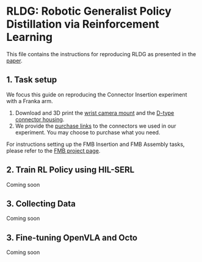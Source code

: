 # RLDG: Robotic Generalist Policy Distillation via Reinforcement Learning

This file contains the instructions for reproducing RLDG as presented in the [paper](https://generalist-distillation.github.io/). 

## 1. Task setup
We focus this guide on reproducing the Connector Insertion experiment with a Franka arm.

1. Download and 3D print the [wrist camera mount](./static/files/wrist_mount.step) and the [D-type connector housing](./static/files/D-type_holder.step).
2. We provide the [purchase links](https://docs.google.com/spreadsheets/d/1JqI_bZoseVatrwyDrtJxsr7Ay13MIeRVuGdN5knIEHc/edit?usp=sharing) to the connectors we used in our experiment. You may choose to purchase what you need.

For instructions setting up the FMB Insertion and FMB Assembly tasks, please refer to the [FMB project page](https://functional-manipulation-benchmark.github.io).

## 2. Train RL Policy using HIL-SERL
Coming soon

## 3. Collecting Data
Coming soon

## 3. Fine-tuning OpenVLA and Octo
Coming soon

